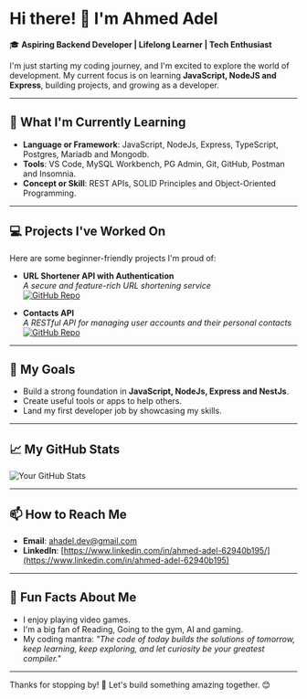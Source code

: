 # Hi there! 👋 I'm Ahmed Adel

🎓 **Aspiring Backend Developer | Lifelong Learner | Tech Enthusiast**  

I'm just starting my coding journey, and I'm excited to explore the world of development. My current focus is on learning **JavaScript, NodeJS and Express**, building projects, and growing as a developer.

---

## 🌱 What I'm Currently Learning
- **Language or Framework**: JavaScript, NodeJs, Express, TypeScript, Postgres, Mariadb and Mongodb.
- **Tools**: VS Code, MySQL Workbench, PG Admin, Git, GitHub, Postman and Insomnia.
- **Concept or Skill**: REST APIs, SOLID Principles and Object-Oriented Programming.

---

## 💻 Projects I've Worked On
Here are some beginner-friendly projects I'm proud of:

- **URL Shortener API with Authentication**  
  *A secure and feature-rich URL shortening service*  
  [![GitHub Repo](https://img.shields.io/badge/Repo-View-blue?style=flat&logo=github)](https://github.com/ahadeldev/auth_based_url_shortener)

- **Contacts API**  
  *A RESTful API for managing user accounts and their personal contacts*  
  [![GitHub Repo](https://img.shields.io/badge/Repo-View-blue?style=flat&logo=github)](https://github.com/ahadeldev/contacts_api)

---

## 🎯 My Goals
- Build a strong foundation in **JavaScript, NodeJs, Express and NestJs**.
- Create useful tools or apps to help others.
- Land my first developer job by showcasing my skills.

---

## 📈 My GitHub Stats
![Your GitHub Stats](https://github-readme-stats.vercel.app/api?username=ahadeldev&show_icons=true&theme=dark)

---

## 📫 How to Reach Me
- **Email**: [ahadel.dev@gmail.com](mailto:ahadel.dev@gmail.com)
- **LinkedIn**: [https://www.linkedin.com/in/ahmed-adel-62940b195/](https://www.linkedin.com/in/ahmed-adel-62940b195)  

---

## 🌟 Fun Facts About Me
- I enjoy playing video games.
- I'm a big fan of Reading, Going to the gym, AI and gaming.
- My coding mantra: *"The code of today builds the solutions of tomorrow, keep learning, keep exploring, and let curiosity be your greatest compiler."*

---

Thanks for stopping by! 🚀 Let's build something amazing together. 😊
